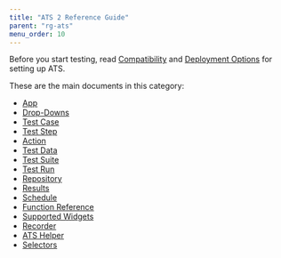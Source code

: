 ```yaml
---
title: "ATS 2 Reference Guide"
parent: "rg-ats"
menu_order: 10
---
```


Before you start testing, read [Compatibility](ov-compatibility) and [Deployment Options](ov-deployment) for setting up ATS.

These are the main documents in this category:

* [App](rg-two-app)
* [Drop-Downs](rg-two-drop-down)
* [Test Case](rg-two-test-case)
* [Test Step](rg-two-test-step)
* [Action](rg-two-action)
* [Test Data](rg-two-data-driven-testing)
* [Test Suite](rg-two-test-suite)
* [Test Run](rg-two-test-run)
* [Repository](rg-two-repository)
* [Results](rg-two-results)
* [Schedule](rg-two-schedule)
* [Function Reference](rg-two-function-reference)
* [Supported Widgets](rg-two-supported-widgets)
* [Recorder](rg-two-recorder)
* [ATS Helper](rg-two-ats-helper)
* [Selectors](rg-two-selectors)
